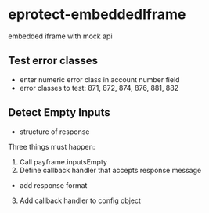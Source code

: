 # eprotect-embeddedIframe
embedded iframe with mock api

## Test error classes
- enter numeric error class in account number field
- error classes to test: 871, 872, 874, 876, 881, 882

## Detect Empty Inputs
- structure of response

Three things must happen:
1) Call payframe.inputsEmpty
2) Define callback handler that accepts response message
  - add response format
3) Add callback handler to config object
